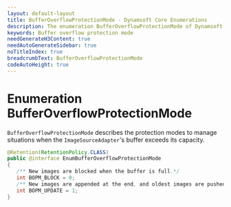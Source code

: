 ```yaml
---
layout: default-layout
title: BufferOverflowProtectionMode - Dynamsoft Core Enumerations
description: The enumeration BufferOverflowProtectionMode of Dynamsoft Core describes the protection modes when the buffer of ImageSourceAdapter is overflow.
keywords: Buffer overflow protection mode 
needGenerateH3Content: true
needAutoGenerateSidebar: true
noTitleIndex: true
breadcrumbText: BufferOverflowProtectionMode
codeAutoHeight: true
---
```


# Enumeration BufferOverflowProtectionMode

`BufferOverflowProtectionMode` describes the protection modes to manage situations when the `ImageSourceAdapter`'s buffer exceeds its capacity. 

```java
@Retention(RetentionPolicy.CLASS)
public @interface EnumBufferOverflowProtectionMode
{
   /** New images are blocked when the buffer is full.*/
   int BOPM_BLOCK = 0;
   /** New images are appended at the end, and oldest images are pushed out from the beginning if thebuffer is full.*/
   int BOPM_UPDATE = 1;
}
```
